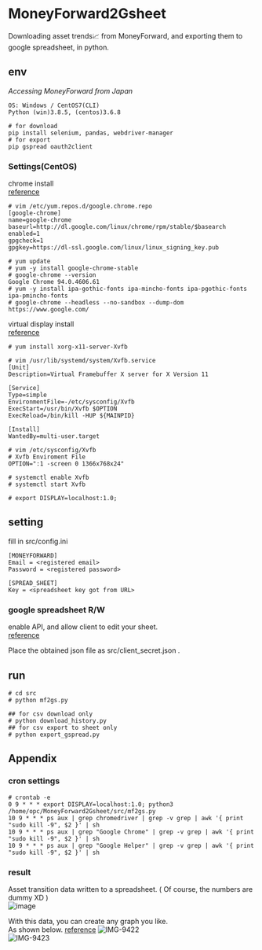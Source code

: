# MoneyForward2Gsheet
Downloading asset trends📈 from MoneyForward, and exporting them to google spreadsheet, in python.

## env
*Accessing MoneyForward from Japan*
```
OS: Windows / CentOS7(CLI)
Python (win)3.8.5, (centos)3.6.8
```
```
# for download
pip install selenium, pandas, webdriver-manager
# for export
pip gspread oauth2client
```

### Settings(CentOS)
chrome install  
[reference](https://qiita.com/mindwood/items/245adeb6da18999bbfc4)  
```
# vim /etc/yum.repos.d/google.chrome.repo
[google-chrome]
name=google-chrome
baseurl=http://dl.google.com/linux/chrome/rpm/stable/$basearch
enabled=1
gpgcheck=1
gpgkey=https://dl-ssl.google.com/linux/linux_signing_key.pub
```
```
# yum update
# yum -y install google-chrome-stable
# google-chrome --version
Google Chrome 94.0.4606.61
# yum -y install ipa-gothic-fonts ipa-mincho-fonts ipa-pgothic-fonts ipa-pmincho-fonts
# google-chrome --headless --no-sandbox --dump-dom https://www.google.com/
```
virtual display install  
[reference](https://qiita.com/kotanbo/items/093fc71b71ee5f20baf0#xvfb)
```
# yum install xorg-x11-server-Xvfb
```
```
# vim /usr/lib/systemd/system/Xvfb.service
[Unit]
Description=Virtual Framebuffer X server for X Version 11

[Service]
Type=simple
EnvironmentFile=-/etc/sysconfig/Xvfb
ExecStart=/usr/bin/Xvfb $OPTION
ExecReload=/bin/kill -HUP ${MAINPID}

[Install]
WantedBy=multi-user.target
```
```
# vim /etc/sysconfig/Xvfb
# Xvfb Enviroment File
OPTION=":1 -screen 0 1366x768x24"
```
```
# systemctl enable Xvfb
# systemctl start Xvfb
```
```
# export DISPLAY=localhost:1.0;
```

## setting
fill in src/config.ini
```
[MONEYFORWARD]
Email = <registered email>
Password = <registered password>

[SPREAD_SHEET]
Key = <spreadsheet key got from URL>
```

### google spreadsheet R/W
enable API, and allow client to edit your sheet.  
[reference](https://qiita.com/164kondo/items/eec4d1d8fd7648217935)  

Place the obtained json file as src/client_secret.json .


## run
```
# cd src
# python mf2gs.py

## for csv download only
# python download_history.py
## for csv export to sheet only
# python export_gspread.py
```

## Appendix
### cron settings
```
# crontab -e
0 9 * * * export DISPLAY=localhost:1.0; python3 /home/opc/MoneyForward2Gsheet/src/mf2gs.py
10 9 * * * ps aux | grep chromedriver | grep -v grep | awk '{ print "sudo kill -9", $2 }' | sh
10 9 * * * ps aux | grep "Google Chrome" | grep -v grep | awk '{ print "sudo kill -9", $2 }' | sh
10 9 * * * ps aux | grep "Google Helper" | grep -v grep | awk '{ print "sudo kill -9", $2 }' | sh
```

### result
Asset transition data written to a spreadsheet. ( Of course, the numbers are dummy XD )  
![image](https://user-images.githubusercontent.com/37448236/135253334-587f63aa-f8d9-4039-b945-03c50d2eea14.png)

With this data, you can create any graph you like.  
As shown below. [reference](https://fire-hiko.com/moneyfoward-graph-tool/)
![IMG-9422](https://user-images.githubusercontent.com/37448236/135253595-f9645898-f5da-4cad-8bb1-8c9af2aa23cb.PNG)  
![IMG-9423](https://user-images.githubusercontent.com/37448236/135253598-736f032e-5f19-4fb4-9d30-0e669d2eb7b7.PNG)  
